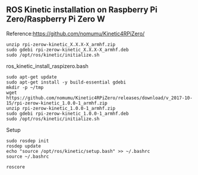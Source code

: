 ## ROS Kinetic installation on Raspberry Pi Zero/Raspberry Pi Zero W

Reference:https://github.com/nomumu/Kinetic4RPiZero/

    unzip rpi-zerow-kinetic_X.X.X-X_armhf.zip
    sudo gdebi rpi-zerow-kinetic_X.X.X-X_armhf.deb
    sudo /opt/ros/kinetic/initialize.sh


ros_kinetic_install_raspizero.bash

    sudo apt-get update
    sudo apt-get install -y build-essential gdebi
    mkdir -p ~/tmp
    wget https://github.com/nomumu/Kinetic4RPiZero/releases/download/v_2017-10-15/rpi-zerow-kinetic_1.0.0-1_armhf.zip
    unzip rpi-zerow-kinetic_1.0.0-1_armhf.zip
    sudo gdebi rpi-zerow-kinetic_1.0.0-1_armhf.deb
    sudo /opt/ros/kinetic/initialize.sh

Setup

    sudo rosdep init
    rosdep update
    echo "source /opt/ros/kinetic/setup.bash" >> ~/.bashrc
    source ~/.bashrc

    roscore

